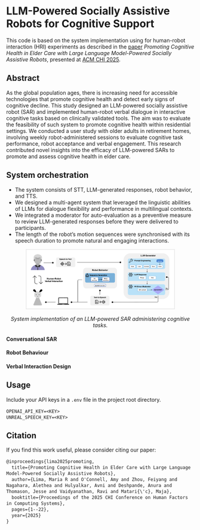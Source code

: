 # LLM-Powered Socially Assistive Robots for Cognitive Support

This code is based on the system implementation using for human-robot interaction (HRI) experiments as described in the [paper](https://dl.acm.org/doi/full/10.1145/3706598.3713582) _Promoting Cognitive Health in Elder Care with Large Language Model-Powered Socially Assistive Robots_, presented at [ACM CHI 2025](https://dl.acm.org/doi/proceedings/10.1145/3706598). 

## Abstract
As the global population ages, there is increasing need for accessible technologies that promote cognitive health and detect early signs of cognitive decline.
This study designed an LLM-powered socially assistive robot (SAR) and implemented human-robot verbal dialogue in interactive cognitive tasks based on clinically
validated tools. 
The aim was to evaluate the feasibility of such system to promote cognitive health within residential settings.
We conducted a user study with older adults in retirement homes, involving weekly robot-administered sessions to evaluate cognitive task performance, robot acceptance and verbal engagement. 
This research contributed novel insights into the efficacy of LLM-powered SARs to promote and assess cognitive health in elder care.

## System orchestration
- The system consists of STT, LLM-generated responses, robot behavior, and TTS.
- We designed a multi-agent system that leveraged the linguistic abilities of LLMs for dialogue flexibility and performance in multilingual contexts.
- We integrated a moderator for auto-evaluation as a preventive measure to review LLM-generated responses before they were delivered to participants.
- The length of the robot’s motion sequences were synchronised with its speech duration to promote natural and engaging interactions.

<div align="center">
  <img src="./images/system.png" alt="system" width="400"/>
  <p><em>System implementation of an LLM-powered SAR administering cognitive tasks.</em></p>
</div>


#### Conversational SAR

#### Robot Behaviour

#### Verbal Interaction Design

## Usage
Include your API keys in a `.env` file in the project root directory. 
```
OPENAI_API_KEY=<KEY>
UNREAL_SPEECH_KEY=<KEY>
```

## Citation
If you find this work useful, please consider citing our paper:
```
@inproceedings{lima2025promoting,
  title={Promoting Cognitive Health in Elder Care with Large Language Model-Powered Socially Assistive Robots},
  author={Lima, Maria R and O'Connell, Amy and Zhou, Feiyang and Nagahara, Alethea and Hulyalkar, Avni and Deshpande, Anura and Thomason, Jesse and Vaidyanathan, Ravi and Matari{\'c}, Maja},
  booktitle={Proceedings of the 2025 CHI Conference on Human Factors in Computing Systems},
  pages={1--22},
  year={2025}
}
```
